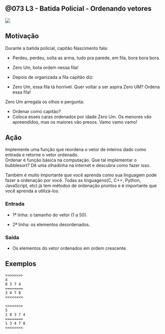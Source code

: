 ## @073 L3 - Batida Policial - Ordenando vetores


![](https://raw.githubusercontent.com/qxcodefup/moodle/master/base/073/__capa.jpg)

## Motivação

Durante a batida policial, capitão Nascimento fala:  

*   Perdeu, perdeu, solta as arma, tudo pra parede, em fila, bora bora bora.  
    
*   Zero Um, bota ordem nessa fila!
*   Depois de organizada a fila capitão diz:
*   Zero Um, essa fila tá horrível. Quer voltar a ser aspira Zero UM? Ordena essa fila!

Zero Um arregala os olhos e pergunta:  

*   Ordenar como capitão?
*   Coloca esses caras ordenados por idade Zero Um. Os menores vão apreendidos, mas os maiores vão presos. Vamo vamo vamo!  

## Ação

Implemente uma função que reordena o vetor de inteiros dado como entrada e retorne o vetor ordenado.  
Ordenar é função básica na computação. Que tal implementar o bubblesort? Dê uma olhadinha na internet e descubra como fazer isso.  
  
Também é muito importante que você aprenda como sua linguagem pode fazer a ordenação por você. Todas as linguagens(C, C++, Python, JavaScript, etc) já tem métodos de ordenação prontos e é importante que você aprenda a utilizá-los.  

### Entrada

*   1ª linha: o tamanho do vetor (1 a 50).
    
*   2ª linha: os elementos desordenados.

### Saída

*   Os elementos do vetor ordenados em ordem crescente.

## Exemplos

```
>>>>>>>>
4
8 3 7 4
========
3 4 7 8
<<<<<<<<

>>>>>>>>
5  
1 8 3 7 4
========
1 3 4 7 8
<<<<<<<<
```

